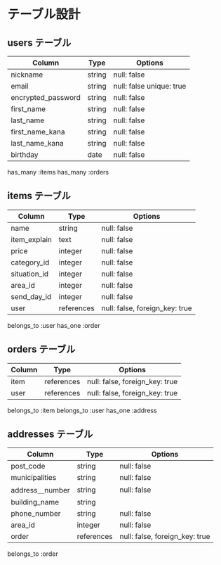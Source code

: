 # テーブル設計

## users テーブル

| Column             | Type   | Options                  |
| ------------------ | ------ | -----------              |
| nickname           | string | null: false              |
| email              | string | null: false  unique: true|
| encrypted_password | string | null: false              |
| first_name         | string | null: false              |
| last_name          | string | null: false              |
| first_name_kana    | string | null: false              |
| last_name_kana     | string | null: false              |
| birthday           | date   | null: false              |

has_many :items
has_many :orders

 ## items テーブル

| Column             | Type   | Options                  |
| ------------------ | ------ | -----------              |
| name               | string | null: false              |
| item_explain       | text   | null: false              |
| price              | integer | null: false              |
| category_id        | integer | null: false              |
| situation_id       | integer| null: false              |
| area_id            | integer | null: false              |
| send_day_id        | integer | null: false              |
| user     | references | null: false, foreign_key: true |


belongs_to :user
has_one :order


 ## orders テーブル


| Column             | Type   | Options                  |
| ------------------ | ------ | -----------              |
| item    | references | null: false, foreign_key: true |
| user     | references | null: false, foreign_key: true |

belongs_to :item
belongs_to :user
has_one :address

 ## addresses テーブル

 | Column             | Type   | Options                  |
| ------------------ | ------ | -----------              |
| post_code          | string | null: false              |
| municipalities     | string | null: false              |
| address＿number    | string | null: false              |
| building_name      | string |                          |
| phone_number       | string | null: false              |
| area_id       | integer | null: false              |
| order     | references | null: false, foreign_key: true |

belongs_to :order